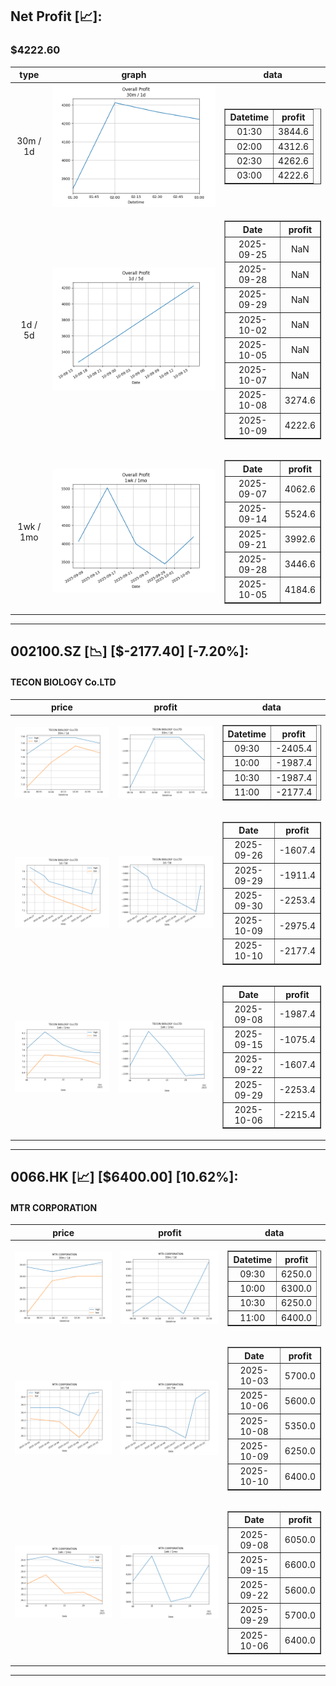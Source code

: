 ## Net Profit [📈]:
### $4222.60
|type|graph|data|
|:---:|:---:|:---:|
|30m / 1d|![net_profit](image/overall_30m-1d.png)|<table border="1" class="dataframe"> <thead> <tr style="text-align: center;"> <th>Datetime</th> <th>profit</th> </tr> </thead> <tbody> <tr> <td>01:30</td> <td>3844.6</td> </tr> <tr> <td>02:00</td> <td>4312.6</td> </tr> <tr> <td>02:30</td> <td>4262.6</td> </tr> <tr> <td>03:00</td> <td>4222.6</td> </tr> </tbody></table>|
|1d / 5d|![net_profit](image/overall_1d-5d.png)|<table border="1" class="dataframe"> <thead> <tr style="text-align: center;"> <th>Date</th> <th>profit</th> </tr> </thead> <tbody> <tr> <td>2025-09-25</td> <td>NaN</td> </tr> <tr> <td>2025-09-28</td> <td>NaN</td> </tr> <tr> <td>2025-09-29</td> <td>NaN</td> </tr> <tr> <td>2025-10-02</td> <td>NaN</td> </tr> <tr> <td>2025-10-05</td> <td>NaN</td> </tr> <tr> <td>2025-10-07</td> <td>NaN</td> </tr> <tr> <td>2025-10-08</td> <td>3274.6</td> </tr> <tr> <td>2025-10-09</td> <td>4222.6</td> </tr> </tbody></table>|
|1wk / 1mo|![net_profit](image/overall_1wk-1mo.png)|<table border="1" class="dataframe"> <thead> <tr style="text-align: center;"> <th>Date</th> <th>profit</th> </tr> </thead> <tbody> <tr> <td>2025-09-07</td> <td>4062.6</td> </tr> <tr> <td>2025-09-14</td> <td>5524.6</td> </tr> <tr> <td>2025-09-21</td> <td>3992.6</td> </tr> <tr> <td>2025-09-28</td> <td>3446.6</td> </tr> <tr> <td>2025-10-05</td> <td>4184.6</td> </tr> </tbody></table>|
---
## 002100.SZ [📉] [$-2177.40] [-7.20%]:
#### TECON BIOLOGY Co.LTD
|price|profit|data|
|:---:|:---:|:---:|
|![price](image/002100.SZ_30m-1d_price.png)|![profit](image/002100.SZ_30m-1d_profit.png)|<table border="1" class="dataframe"> <thead> <tr style="text-align: center;"> <th>Datetime</th> <th>profit</th> </tr> </thead> <tbody> <tr> <td>09:30</td> <td>-2405.4</td> </tr> <tr> <td>10:00</td> <td>-1987.4</td> </tr> <tr> <td>10:30</td> <td>-1987.4</td> </tr> <tr> <td>11:00</td> <td>-2177.4</td> </tr> </tbody></table>|
|![price](image/002100.SZ_1d-5d_price.png)|![profit](image/002100.SZ_1d-5d_profit.png)|<table border="1" class="dataframe"> <thead> <tr style="text-align: center;"> <th>Date</th> <th>profit</th> </tr> </thead> <tbody> <tr> <td>2025-09-26</td> <td>-1607.4</td> </tr> <tr> <td>2025-09-29</td> <td>-1911.4</td> </tr> <tr> <td>2025-09-30</td> <td>-2253.4</td> </tr> <tr> <td>2025-10-09</td> <td>-2975.4</td> </tr> <tr> <td>2025-10-10</td> <td>-2177.4</td> </tr> </tbody></table>|
|![price](image/002100.SZ_1wk-1mo_price.png)|![profit](image/002100.SZ_1wk-1mo_profit.png)|<table border="1" class="dataframe"> <thead> <tr style="text-align: center;"> <th>Date</th> <th>profit</th> </tr> </thead> <tbody> <tr> <td>2025-09-08</td> <td>-1987.4</td> </tr> <tr> <td>2025-09-15</td> <td>-1075.4</td> </tr> <tr> <td>2025-09-22</td> <td>-1607.4</td> </tr> <tr> <td>2025-09-29</td> <td>-2253.4</td> </tr> <tr> <td>2025-10-06</td> <td>-2215.4</td> </tr> </tbody></table>|
---
## 0066.HK [📈] [$6400.00] [10.62%]:
#### MTR CORPORATION
|price|profit|data|
|:---:|:---:|:---:|
|![price](image/0066.HK_30m-1d_price.png)|![profit](image/0066.HK_30m-1d_profit.png)|<table border="1" class="dataframe"> <thead> <tr style="text-align: center;"> <th>Datetime</th> <th>profit</th> </tr> </thead> <tbody> <tr> <td>09:30</td> <td>6250.0</td> </tr> <tr> <td>10:00</td> <td>6300.0</td> </tr> <tr> <td>10:30</td> <td>6250.0</td> </tr> <tr> <td>11:00</td> <td>6400.0</td> </tr> </tbody></table>|
|![price](image/0066.HK_1d-5d_price.png)|![profit](image/0066.HK_1d-5d_profit.png)|<table border="1" class="dataframe"> <thead> <tr style="text-align: center;"> <th>Date</th> <th>profit</th> </tr> </thead> <tbody> <tr> <td>2025-10-03</td> <td>5700.0</td> </tr> <tr> <td>2025-10-06</td> <td>5600.0</td> </tr> <tr> <td>2025-10-08</td> <td>5350.0</td> </tr> <tr> <td>2025-10-09</td> <td>6250.0</td> </tr> <tr> <td>2025-10-10</td> <td>6400.0</td> </tr> </tbody></table>|
|![price](image/0066.HK_1wk-1mo_price.png)|![profit](image/0066.HK_1wk-1mo_profit.png)|<table border="1" class="dataframe"> <thead> <tr style="text-align: center;"> <th>Date</th> <th>profit</th> </tr> </thead> <tbody> <tr> <td>2025-09-08</td> <td>6050.0</td> </tr> <tr> <td>2025-09-15</td> <td>6600.0</td> </tr> <tr> <td>2025-09-22</td> <td>5600.0</td> </tr> <tr> <td>2025-09-29</td> <td>5700.0</td> </tr> <tr> <td>2025-10-06</td> <td>6400.0</td> </tr> </tbody></table>|
---
